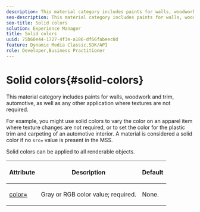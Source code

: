 ```yaml
---
description: This material category includes paints for walls, woodwork and trim, automotive, as well as any other application where textures are not required.
seo-description: This material category includes paints for walls, woodwork and trim, automotive, as well as any other application where textures are not required.
seo-title: Solid colors
solution: Experience Manager
title: Solid colors
uuid: 75b60e44-1727-4f3e-a186-df66fabeec0d
feature: Dynamic Media Classic,SDK/API
role: Developer,Business Practitioner
---
```


# Solid colors{#solid-colors}

This material category includes paints for walls, woodwork and trim, automotive, as well as any other application where textures are not required.

For example, you might use solid colors to vary the color on an apparel item where texture changes are not required, or to set the color for the plastic trim and carpeting of an automotive interior. A material is considered a solid color if no `src=` value is present in the MSS.

Solid colors can be applied to all renderable objects.

<table id="table_9245240311A44659A74C7A5EDD7D1503"> 
 <thead> 
  <tr> 
   <th colname="col1" class="entry"> <p>Attribute </p> </th> 
   <th colname="col2" class="entry"> <p>Description </p> </th> 
   <th colname="col3" class="entry"> <p>Default </p> </th> 
  </tr> 
 </thead>
 <tbody> 
  <tr> 
   <td colname="col1"> <p> <a href="../../../../../../ir-api/http-protocol/image-rendering-api-ref/c-ir-http-protocol-ref/c-ir-http-protocol-command-reference/r-ir-http-color.md#reference-ea3cba9edfe94dbab86d8f123a9ed0aa" type="reference" format="dita" scope="local"> <span class="codeph"> color= </span> </a> </p> </td> 
   <td colname="col2"> <p> Gray or RGB color value; required. </p> </td> 
   <td colname="col3"> <p>None. </p> </td> 
  </tr> 
 </tbody> 
</table>

